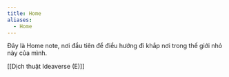 ```yaml
---
title: Home
aliases:
  - Home
---
```

Đây là Home note, nơi đầu tiên để điều hướng đi khắp nơi trong thế giới nhỏ này của mình.

[[Dịch thuật Ideaverse (E)]]